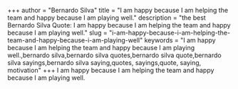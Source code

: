+++
author = "Bernardo Silva"
title = "I am happy because I am helping the team and happy because I am playing well."
description = "the best Bernardo Silva Quote: I am happy because I am helping the team and happy because I am playing well."
slug = "i-am-happy-because-i-am-helping-the-team-and-happy-because-i-am-playing-well"
keywords = "I am happy because I am helping the team and happy because I am playing well.,bernardo silva,bernardo silva quotes,bernardo silva quote,bernardo silva sayings,bernardo silva saying,quotes, sayings,quote, saying, motivation"
+++
I am happy because I am helping the team and happy because I am playing well.
